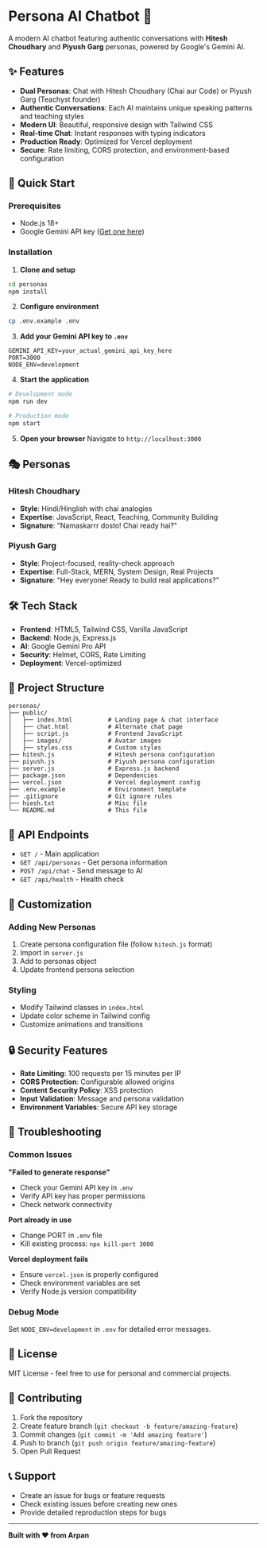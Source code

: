 # Persona AI Chatbot 🤖

A modern AI chatbot featuring authentic conversations with **Hitesh Choudhary** and **Piyush Garg** personas, powered by Google's Gemini AI.

## ✨ Features

- **Dual Personas**: Chat with Hitesh Choudhary (Chai aur Code) or Piyush Garg (Teachyst founder)
- **Authentic Conversations**: Each AI maintains unique speaking patterns and teaching styles
- **Modern UI**: Beautiful, responsive design with Tailwind CSS
- **Real-time Chat**: Instant responses with typing indicators
- **Production Ready**: Optimized for Vercel deployment
- **Secure**: Rate limiting, CORS protection, and environment-based configuration

## 🚀 Quick Start

### Prerequisites
- Node.js 18+ 
- Google Gemini API key ([Get one here](https://makersuite.google.com/app/apikey))

### Installation

1. **Clone and setup**
```bash
cd personas
npm install
```

2. **Configure environment**
```bash
cp .env.example .env
```

3. **Add your Gemini API key to `.env`**
```env
GEMINI_API_KEY=your_actual_gemini_api_key_here
PORT=3000
NODE_ENV=development
```

4. **Start the application**
```bash
# Development mode
npm run dev

# Production mode
npm start
```

5. **Open your browser**
Navigate to `http://localhost:3000`

## 🎭 Personas

### Hitesh Choudhary
- **Style**: Hindi/Hinglish with chai analogies
- **Expertise**: JavaScript, React, Teaching, Community Building
- **Signature**: "Namaskarrr dosto! Chai ready hai?"

### Piyush Garg  
- **Style**: Project-focused, reality-check approach
- **Expertise**: Full-Stack, MERN, System Design, Real Projects
- **Signature**: "Hey everyone! Ready to build real applications?"

## 🛠️ Tech Stack

- **Frontend**: HTML5, Tailwind CSS, Vanilla JavaScript
- **Backend**: Node.js, Express.js
- **AI**: Google Gemini Pro API
- **Security**: Helmet, CORS, Rate Limiting
- **Deployment**: Vercel-optimized

## 📁 Project Structure

```
personas/
├── public/
│   ├── index.html          # Landing page & chat interface
│   ├── chat.html           # Alternate chat page
│   ├── script.js           # Frontend JavaScript
│   ├── images/             # Avatar images
│   ├── styles.css          # Custom styles
├── hitesh.js               # Hitesh persona configuration
├── piyush.js               # Piyush persona configuration  
├── server.js               # Express.js backend
├── package.json            # Dependencies
├── vercel.json             # Vercel deployment config
├── .env.example            # Environment template
├── .gitignore              # Git ignore rules
├── hiesh.txt               # Misc file
└── README.md               # This file
```

## 🔧 API Endpoints

- `GET /` - Main application
- `GET /api/personas` - Get persona information
- `POST /api/chat` - Send message to AI
- `GET /api/health` - Health check

## 🎨 Customization

### Adding New Personas
1. Create persona configuration file (follow `hitesh.js` format)
2. Import in `server.js`
3. Add to personas object
4. Update frontend persona selection

### Styling
- Modify Tailwind classes in `index.html`
- Update color scheme in Tailwind config
- Customize animations and transitions

## 🔒 Security Features

- **Rate Limiting**: 100 requests per 15 minutes per IP
- **CORS Protection**: Configurable allowed origins
- **Content Security Policy**: XSS protection
- **Input Validation**: Message and persona validation
- **Environment Variables**: Secure API key storage

## 🐛 Troubleshooting

### Common Issues

**"Failed to generate response"**
- Check your Gemini API key in `.env`
- Verify API key has proper permissions
- Check network connectivity

**Port already in use**
- Change PORT in `.env` file
- Kill existing process: `npx kill-port 3000`

**Vercel deployment fails**
- Ensure `vercel.json` is properly configured
- Check environment variables are set
- Verify Node.js version compatibility

### Debug Mode
Set `NODE_ENV=development` in `.env` for detailed error messages.

## 📝 License

MIT License - feel free to use for personal and commercial projects.

## 🤝 Contributing

1. Fork the repository
2. Create feature branch (`git checkout -b feature/amazing-feature`)
3. Commit changes (`git commit -m 'Add amazing feature'`)
4. Push to branch (`git push origin feature/amazing-feature`)
5. Open Pull Request

## 📞 Support

- Create an issue for bugs or feature requests
- Check existing issues before creating new ones
- Provide detailed reproduction steps for bugs

---

**Built with ❤️ from Arpan**
